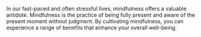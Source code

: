 In our fast-paced and often stressful lives, mindfulness offers a valuable antidote. Mindfulness is the practice of being fully present and aware of the present moment without judgment. By cultivating mindfulness, you can experience a range of benefits that enhance your overall well-being.